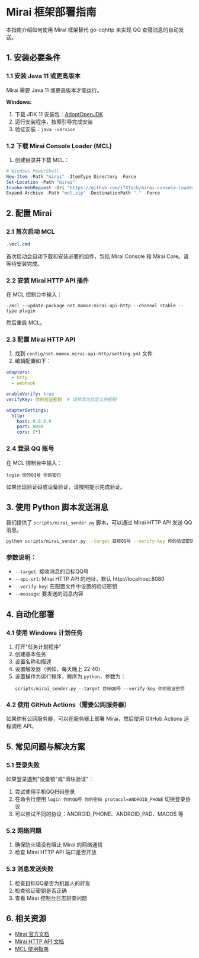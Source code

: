 # Mirai 框架部署指南

本指南介绍如何使用 Mirai 框架替代 go-cqhttp 来实现 QQ 查寝消息的自动发送。

## 1. 安装必要条件

### 1.1 安装 Java 11 或更高版本

Mirai 需要 Java 11 或更高版本才能运行。

**Windows:**
1. 下载 JDK 11 安装包：[AdoptOpenJDK](https://adoptopenjdk.net/)
2. 运行安装程序，按照引导完成安装
3. 验证安装：`java -version`

### 1.2 下载 Mirai Console Loader (MCL)

1. 创建目录并下载 MCL：
```powershell
# Windows PowerShell
New-Item -Path "mirai" -ItemType Directory -Force
Set-Location -Path "mirai"
Invoke-WebRequest -Uri "https://github.com/iTXTech/mirai-console-loader/releases/download/v2.1.2/mcl-2.1.2.zip" -OutFile "mcl.zip"
Expand-Archive -Path "mcl.zip" -DestinationPath "." -Force
```

## 2. 配置 Mirai

### 2.1 首次启动 MCL

```powershell
.\mcl.cmd
```

首次启动会自动下载和安装必要的组件，包括 Mirai Console 和 Mirai Core。请等待安装完成。

### 2.2 安装 Mirai HTTP API 插件

在 MCL 控制台中输入：
```
./mcl --update-package net.mamoe:mirai-api-http --channel stable --type plugin
```

然后重启 MCL。

### 2.3 配置 Mirai HTTP API

1. 找到 `config/net.mamoe.mirai-api-http/setting.yml` 文件
2. 编辑配置如下：

```yaml
adapters:
  - http
  - webhook

enableVerify: true
verifyKey: 你的验证密钥  # 请修改为自定义的密钥

adapterSettings:
  http:
    host: 0.0.0.0
    port: 8080
    cors: [*]
```

### 2.4 登录 QQ 账号

在 MCL 控制台中输入：
```
login 你的QQ号 你的密码
```

如果出现验证码或设备验证，请按照提示完成验证。

## 3. 使用 Python 脚本发送消息

我们提供了 `scripts/mirai_sender.py` 脚本，可以通过 Mirai HTTP API 发送 QQ 消息。

```bash
python scripts/mirai_sender.py --target 目标QQ号 --verify-key 你的验证密钥 --message "查寝提醒：代码123，若请假请忽略此条消息，谢谢。"
```

### 参数说明：

- `--target`: 接收消息的目标QQ号
- `--api-url`: Mirai HTTP API 的地址，默认 http://localhost:8080
- `--verify-key`: 在配置文件中设置的验证密钥
- `--message`: 要发送的消息内容

## 4. 自动化部署

### 4.1 使用 Windows 计划任务

1. 打开"任务计划程序"
2. 创建基本任务
3. 设置名称和描述
4. 设置触发器（例如，每天晚上 22:40）
5. 设置操作为运行程序，程序为 `python`，参数为：
   ```
   scripts/mirai_sender.py --target 目标QQ号 --verify-key 你的验证密钥
   ```

### 4.2 使用 GitHub Actions（需要公网服务器）

如果你有公网服务器，可以在服务器上部署 Mirai，然后使用 GitHub Actions 远程调用 API。

## 5. 常见问题与解决方案

### 5.1 登录失败

如果登录遇到"设备锁"或"滑块验证"：
1. 尝试使用手机QQ扫码登录
2. 在命令行使用 `login 你的QQ号 你的密码 protocol=ANDROID_PHONE` 切换登录协议
3. 可以尝试不同的协议：ANDROID_PHONE、ANDROID_PAD、MACOS 等

### 5.2 网络问题

1. 确保防火墙没有阻止 Mirai 的网络通信
2. 检查 Mirai HTTP API 端口是否开放

### 5.3 消息发送失败

1. 检查目标QQ是否为机器人的好友
2. 检查验证密钥是否正确
3. 查看 Mirai 控制台日志排查问题

## 6. 相关资源

- [Mirai 官方文档](https://github.com/mamoe/mirai/blob/dev/docs/README.md)
- [Mirai HTTP API 文档](https://github.com/project-mirai/mirai-api-http/blob/master/docs/api/API.md)
- [MCL 使用指南](https://github.com/iTXTech/mirai-console-loader/blob/master/README.md) 
